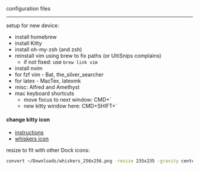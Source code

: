 configuration files

---

setup for new device:
* install homebrew
* install Kitty
* install oh-my-zsh (and zsh)
* reinstall vim using brew to fix paths (or UltiSnips complains)
  * if not fixed: use `brew link vim`
* install nvim
* for fzf vim - Bat, the_silver_searcher
* for latex - MacTex, latexmk
* misc: Alfred and Amethyst
* mac keyboard shortcuts
    * move focus to next window: CMD+\`
    * new kitty window here: CMD+SHIFT+\`

#### change kitty icon

* [instructions](https://sw.kovidgoyal.net/kitty/faq/#i-do-not-like-the-kitty-icon)
* [whiskers icon](https://github.com/igrmk/whiskers)

resize to fit with other Dock icons:

```bash
convert ~/Downloads/whiskers_256x256.png -resize 235x235 -gravity center -background transparent -extent 256x256 ~/Downloads/output.png
```

